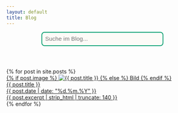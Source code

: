 ```yaml
---
layout: default
title: Blog
---
```


<div id="searchbox-container">
  <input id="searchbox" type="text" placeholder="Suche im Blog...">
  <div id="searchinfo" style="margin-top:0.5em; color:#009C6C; font-size:1em;"></div>
</div>
<div id="searchresults"></div>

<div id="bloglist" class="blog-grid blog-grid-single">
  {% for post in site.posts %}
    <a class="blog-card" href="{{ post.url | relative_url }}">
      <div class="card-img">
        {% if post.image %}
          <img src="{{ post.image }}" alt="{{ post.title }}" loading="lazy">
        {% else %}
          Bild
        {% endif %}
      </div>
      <div class="card-content">
        <div class="card-title">{{ post.title }}</div>
        <time class="card-date" datetime="{{ post.date | date_to_xmlschema }}">
          {{ post.date | date: "%d.%m.%Y" }}
        </time>
        <div class="card-desc">{{ post.excerpt | strip_html | truncate: 140 }}</div>
      </div>
    </a>
  {% endfor %}
</div>

<script>
document.addEventListener('DOMContentLoaded', function() {
    let posts = [];
    fetch('{{ "/search.json" | relative_url }}')
      .then(response => response.json())
      .then(function(json){
        posts = json;
      });

    const searchbox = document.getElementById('searchbox');
    const searchinfo = document.getElementById('searchinfo');
    const searchresults = document.getElementById('searchresults');
    const bloglist = document.getElementById('bloglist');

    searchbox.addEventListener('input', function(e) {
      let query = e.target.value.trim().toLowerCase();
      let out = '';
      if (query.length < 3) {
        searchresults.innerHTML = '';
        searchinfo.textContent = '';
        bloglist.style.display = '';
        return;
      }

      // Blog-Liste ausblenden bei aktiver Suche
      bloglist.style.display = 'none';

      // Suche im Inhalt und Titel
      let results = posts.filter(post =>
        post.content.toLowerCase().includes(query) ||
        post.title.toLowerCase().includes(query)
      );

      if (results.length > 0) {
        searchinfo.textContent = results.length + ' Treffer gefunden';
        results.forEach(post => {
          // Fundstellen hervorheben
          let snippet = post.content;
          let idx = snippet.toLowerCase().indexOf(query);
          if (idx > -1) {
            snippet = snippet.substring(Math.max(0, idx-60), idx+80);
          } else {
            snippet = snippet.substring(0, 140);
          }
          // Query fett markieren
          let re = new RegExp('('+query.replace(/[.*+?^${}()|[\]\\]/g, '\\$&')+')','gi');
          let excerpt = snippet.replace(re, '<b>$1</b>');

          // Datum parsen (falls im JSON vorhanden)
          let dateStr = '';
          if (post.date) {
            let d = new Date(post.date);
            if (!isNaN(d)) {
              dateStr = d.toLocaleDateString('de-DE');
            }
          }

          out += `<div style="margin-bottom:1.5em">
            <a href="${post.url}"><strong>${post.title}</strong></a><br>
            <span style="color:#888;font-size:0.95em">${dateStr ? dateStr + ' – ' : ''}</span>
            <span>${excerpt}...</span>
          </div>`;
        });
      } else {
        searchinfo.textContent = '';
        out = '<span style="color:#AA0600;">Keine Treffer gefunden.</span>';
      }

      searchresults.innerHTML = out;
    });
});
</script>

<style>
#searchbox-container {
  display: flex;
  flex-direction: column;
  align-items: center;
  margin-bottom: 2em;
}
#searchbox {
  width: 320px;
  max-width: 90vw;
  padding: 0.5em;
  font-size: 1.1em;
  margin-bottom: 1.5em;
  border: 2px solid #009C6C;
  border-radius: 8px;
  outline: none;
  background: #FCFBF7;
  transition: border-color 0.2s;
}
#searchbox:focus {
  border-color: #AA0600;
}
#searchresults {
  max-width: 600px;
  margin-left: auto;
  margin-right: auto;
}
</style>
